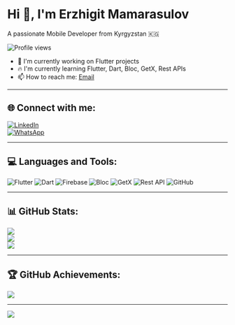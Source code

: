   # Hi 👋, I'm Erzhigit Mamarasulov  
A passionate Mobile Developer from Kyrgyzstan 🇰🇬  

![Profile views](https://komarev.com/ghpvc/?username=erjigit12&color=blue&style=flat)  

- 🚀 I'm currently working on Flutter projects  
- 🔥 I'm currently learning Flutter, Dart, Bloc, GetX, Rest APIs  
- 📫 How to reach me: [Email](mailto:your-email@example.com)  

---

## 🌐 Connect with me:  
[![LinkedIn](https://img.shields.io/badge/LinkedIn-%230077B5.svg?logo=linkedin&logoColor=white)](https://www.linkedin.com/in/erzhigit-mamarasulov-9093b0266/)  
[![WhatsApp](https://img.shields.io/badge/WhatsApp-%25D366.svg?style=for-the-badge&logo=whatsapp&logoColor=white)](https://api.whatsapp.com/send?phone=774298179)

---

## 💻 Languages and Tools:
![Flutter](https://img.shields.io/badge/Flutter-%2302569B.svg?style=for-the-badge&logo=flutter&logoColor=white)
![Dart](https://img.shields.io/badge/Dart-%230175C2.svg?style=for-the-badge&logo=dart&logoColor=white)
![Firebase](https://img.shields.io/badge/Firebase-%23039BE5.svg?style=for-the-badge&logo=firebase)
![Bloc](https://img.shields.io/badge/Bloc-%230175C2.svg?style=for-the-badge&logo=dart&logoColor=white)
![GetX](https://img.shields.io/badge/GetX-%23FF1493.svg?style=for-the-badge&logo=flutter&logoColor=white)
![Rest API](https://img.shields.io/badge/Rest_APIs-%23000000.svg?style=for-the-badge&logo=postman&logoColor=white)
![GitHub](https://img.shields.io/badge/github-%23121011.svg?style=for-the-badge&logo=github&logoColor=white)

---

## 📊 GitHub Stats:
![](https://github-readme-stats.vercel.app/api?username=erjigit12&theme=dark&hide_border=false&include_all_commits=false&count_private=true)  
![](https://github-readme-streak-stats.herokuapp.com/?user=erjigit12&theme=dark&hide_border=false)  
![](https://github-readme-stats.vercel.app/api/top-langs/?username=erjigit12&theme=dark&hide_border=false&include_all_commits=false&count_private=true&layout=compact)  

---

## 🏆 GitHub Achievements:
![](https://github-profile-trophy.vercel.app/?username=erjigit12&theme=radical&no-frame=false&no-bg=false&margin-w=4)  

---

[![](https://visitcount.itsvg.in/api?id=erjigit12&icon=5&color=13)](https://visitcount.itsvg.in)  

<!-- Proudly created with GPRM ( https://gprm.itsvg.in ) -->
